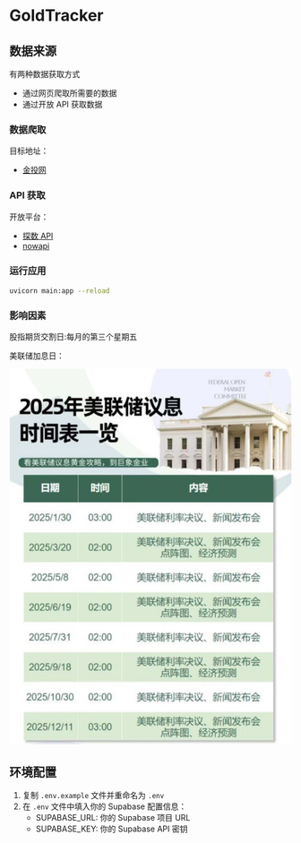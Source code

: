 # GoldTracker

## 数据来源

有两种数据获取方式

-   通过网页爬取所需要的数据
-   通过开放 API 获取数据

### 数据爬取

目标地址：

-   [金投网](https://quote.cngold.org/gjs/jjs.html)

### API 获取

开放平台：

-   [探数 API](https://www.tanshuapi.com/)
-   [nowapi]()

### 运行应用

```bash
uvicorn main:app --reload
```

### 影响因素

股指期货交割日:每月的第三个星期五

美联储加息日：

![image](./images/20250322104038.jpg)

## 环境配置

1. 复制 `.env.example` 文件并重命名为 `.env`
2. 在 `.env` 文件中填入你的 Supabase 配置信息：
    - SUPABASE_URL: 你的 Supabase 项目 URL
    - SUPABASE_KEY: 你的 Supabase API 密钥
